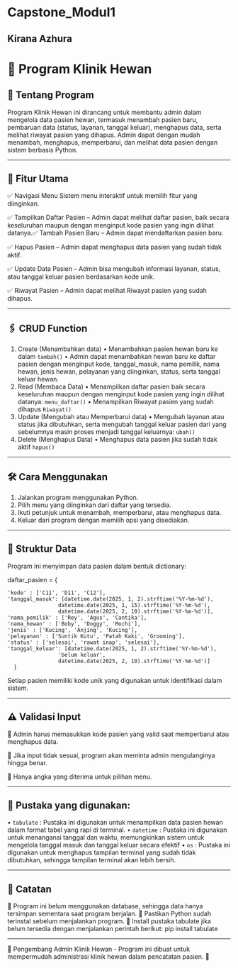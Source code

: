 # Capstone_Modul1
## Kirana Azhura

# 📌 Program Klinik Hewan
## 🏥 Tentang Program
Program Klinik Hewan ini dirancang untuk membantu admin dalam mengelola data pasien hewan, termasuk menambah pasien baru, pembaruan data (status, layanan, tanggal keluar), menghapus data, serta melihat riwayat pasien yang dihapus. Admin dapat dengan mudah menambah, menghapus, memperbarui, dan melihat data pasien dengan sistem berbasis Python.
________________________________________
## 🎯 Fitur Utama
✅ Navigasi Menu Sistem menu interaktif untuk memilih fitur yang diinginkan.

✅ Tampilkan Daftar Pasien – Admin dapat melihat daftar pasien, baik secara keseluruhan maupun dengan menginput kode pasien yang ingin dilihat datanya.✅ Tambah Pasien Baru – Admin dapat mendaftarkan pasien baru.

✅ Hapus Pasien – Admin dapat menghapus data pasien yang sudah tidak aktif.

✅ Update Data Pasien – Admin bisa mengubah informasi layanan, status, atau tanggal keluar pasien berdasarkan kode unik.

✅ Riwayat Pasien – Admin dapat melihat Riwayat pasien yang sudah dihapus.

________________________________________
## 🖇️ CRUD Function
1.	Create (Menambahkan data)
  •	Menambahkan pasien hewan baru ke dalam `tambah()`
  •	Admin dapat menambahkan hewan baru ke daftar pasien dengan menginput kode, tanggal_masuk, nama pemilik, nama hewan, jenis hewan, pelayanan yang diinginkan, status, serta tanggal keluar hewan.
2.	Read (Membaca Data)
  •	Menampilkan daftar pasien baik secara keseluruhan maupun dengan menginput kode pasien yang ingin dilihat datanya:  `menu_daftar()`
  •	Menampilkan Riwayat pasien yang sudah dihapus `Riwayat()`
3.	Update (Mengubah atau Memperbarui data)
  •	Mengubah layanan atau status jika dibutuhkan, serta mengubah tanggal keluar pasien dari yang sebelumnya masin proses menjadi tanggal keluarnya: `ubah()`
4.	Delete (Menghapus Data)
  •	Menghapus data pasien jika sudah tidak aktif `hapus()`
________________________________________
## 🛠 Cara Menggunakan
1.	Jalankan program menggunakan Python.
2.	Pilih menu yang diinginkan dari daftar yang tersedia.
3.	Ikuti petunjuk untuk menambah, memperbarui, atau menghapus data.
4.	Keluar dari program dengan memilih opsi yang disediakan.
________________________________________
## 🔄 Struktur Data
Program ini menyimpan data pasien dalam bentuk dictionary:

daftar_pasien = {

    'kode' : ['C11', 'D11', 'C12'],
    'tanggal_masuk': [datetime.date(2025, 1, 2).strftime('%Y-%m-%d'),
                    datetime.date(2025, 1, 15).strftime('%Y-%m-%d'),
                    datetime.date(2025, 2, 10).strftime('%Y-%m-%d')],
    'nama_pemilik' : ['Rey', 'Agus', 'Cantika'],
    'nama_hewan' : ['Boby', 'Doggy', 'Mochi'],
    'jenis' : ['Kucing', 'Anjing', 'Kucing'],
    'pelayanan' : ['Suntik Kutu', 'Patah Kaki', 'Grooming'],
    'status' : ['selesai', 'rawat inap', 'selesai'],
    'tanggal_keluar': [datetime.date(2025, 1, 2).strftime('%Y-%m-%d'),
                    'belum keluar',
                    datetime.date(2025, 2, 10).strftime('%Y-%m-%d')]
      }
      
Setiap pasien memiliki kode unik yang digunakan untuk identifikasi dalam sistem.

________________________________________
## ⚠️ Validasi Input
🔹 Admin harus memasukkan kode pasien yang valid saat memperbarui atau menghapus data.

🔹 Jika input tidak sesuai, program akan meminta admin mengulanginya hingga benar.

🔹 Hanya angka yang diterima untuk pilihan menu.
________________________________________
## 📂 Pustaka yang digunakan:
•	`tabulate` : Pustaka ini digunakan untuk menampilkan data pasien hewan dalam format tabel yang rapi di terminal.
•	`datetime` : Pustaka ini digunakan untuk menanganai tanggal dan waktu, memungkinkan sistem untuk mengelola tanggal masuk dan tanggal keluar secara efektif
•	`os`       : Pustaka ini digunakan untuk menghapus tampilan terminal yang sudah tidak dibutuhkan, sehingga tampilan terminal akan lebih bersih.
________________________________________
## 📌 Catatan
🔸 Program ini belum menggunakan database, sehingga data hanya tersimpan sementara saat program berjalan.
🔸 Pastikan Python sudah terinstal sebelum menjalankan program.
🔸 Install pustaka tabulate jika belum tersedia dengan menjalankan perintah berikut: pip install tabulate

________________________________________
🤖 Pengembang
Admin Klinik Hewan - Program ini dibuat untuk mempermudah administrasi klinik hewan dalam pencatatan pasien. 🚀
